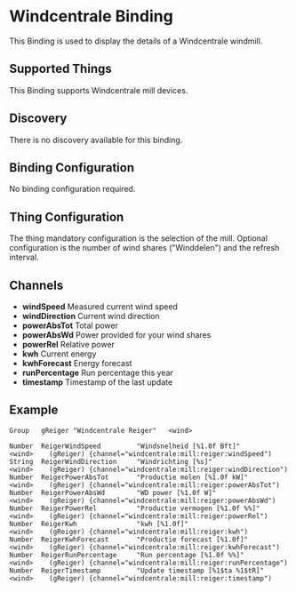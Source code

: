 # Windcentrale Binding

This Binding is used to display the details of a Windcentrale windmill.

## Supported Things

This Binding supports Windcentrale mill devices.

## Discovery

There is no discovery available for this binding.

## Binding Configuration

No binding configuration required.

## Thing Configuration

The thing mandatory configuration is the selection of the mill.
Optional configuration is the number of wind shares ("Winddelen") and the refresh interval.

## Channels

-   **windSpeed** Measured current wind speed
-   **windDirection** Current wind direction
-   **powerAbsTot** Total power
-   **powerAbsWd** Power provided for your wind shares
-   **powerRel** Relative power
-   **kwh** Current energy
-   **kwhForecast** Energy forecast
-   **runPercentage** Run percentage this year
-   **timestamp** Timestamp of the last update


## Example

```
Group   gReiger "Windcentrale Reiger"   <wind>

Number  ReigerWindSpeed         "Windsnelheid [%1.0f Bft]"        <wind>    (gReiger) {channel="windcentrale:mill:reiger:windSpeed")
String  ReigerWindDirection     "Windrichting [%s]"               <wind>    (gReiger) {channel="windcentrale:mill:reiger:windDirection")
Number  ReigerPowerAbsTot       "Productie molen [%1.0f kW]"      <wind>    (gReiger) {channel="windcentrale:mill:reiger:powerAbsTot")
Number  ReigerPowerAbsWd        "WD power [%1.0f W]"              <wind>    (gReiger) {channel="windcentrale:mill:reiger:powerAbsWd")
Number  ReigerPowerRel          "Productie vermogen [%1.0f %%]"   <wind>    (gReiger) {channel="windcentrale:mill:reiger:powerRel")
Number  ReigerKwh               "kwh [%1.0f]"                     <wind>    (gReiger) {channel="windcentrale:mill:reiger:kwh")
Number  ReigerKwhForecast       "Productie forecast [%1.0f]"      <wind>    (gReiger) {channel="windcentrale:mill:reiger:kwhForecast")
Number  ReigerRunPercentage     "Run percentage [%1.0f %%]"       <wind>    (gReiger) {channel="windcentrale:mill:reiger:runPercentage")
Number  ReigerTimestamp         "Update timestamp [%1$ta %1$tR]"  <wind>    (gReiger) {channel="windcentrale:mill:reiger:timestamp")
```
